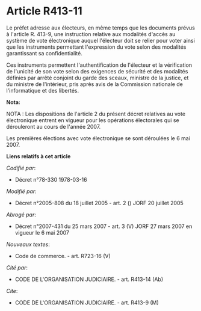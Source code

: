 # Article R413-11

Le préfet adresse aux électeurs, en même temps que les documents prévus à l'article R. 413-9, une instruction relative aux
modalités d'accès au système de vote électronique auquel l'électeur doit se relier pour voter ainsi que les instruments
permettant l'expression du vote selon des modalités garantissant sa confidentialité.

Ces instruments permettent l'authentification de l'électeur et la vérification de l'unicité de son vote selon des exigences
de sécurité et des modalités définies par arrêté conjoint du garde des sceaux, ministre de la justice, et du ministre de
l'intérieur, pris après avis de la Commission nationale de l'informatique et des libertés.

**Nota:**

NOTA : Les dispositions de l'article 2 du présent décret relatives au vote électronique entrent en vigueur pour les
opérations électorales qui se dérouleront au cours de l'année 2007.

Les premières élections avec vote électronique se sont déroulées le 6 mai 2007.

**Liens relatifs à cet article**

_Codifié par_:

  - Décret n°78-330 1978-03-16

_Modifié par_:

  - Décret n°2005-808 du 18 juillet 2005 - art. 2 () JORF 20 juillet 2005

_Abrogé par_:

  - Décret n°2007-431 du 25 mars 2007 - art. 3 (V) JORF 27 mars 2007 en vigueur le 6 mai 2007

_Nouveaux textes_:

  - Code de commerce. - art. R723-16 (V)

_Cité par_:

  - CODE DE L'ORGANISATION JUDICIAIRE. - art. R413-14 (Ab)

_Cite_:

  - CODE DE L'ORGANISATION JUDICIAIRE. - art. R413-9 (M)
